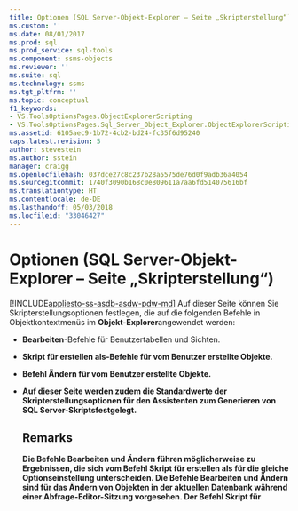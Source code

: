 ```yaml
---
title: Optionen (SQL Server-Objekt-Explorer – Seite „Skripterstellung“) | Microsoft-Dokumentation
ms.custom: ''
ms.date: 08/01/2017
ms.prod: sql
ms.prod_service: sql-tools
ms.component: ssms-objects
ms.reviewer: ''
ms.suite: sql
ms.technology: ssms
ms.tgt_pltfrm: ''
ms.topic: conceptual
f1_keywords:
- VS.ToolsOptionsPages.ObjectExplorerScripting
- VS.ToolsOptionsPages.Sql_Server_Object_Explorer.ObjectExplorerScripting
ms.assetid: 6105aec9-1b72-4cb2-bd24-fc35f6d95240
caps.latest.revision: 5
author: stevestein
ms.author: sstein
manager: craigg
ms.openlocfilehash: 037dce27c8c237b28a5575de76d0f9adb36a4054
ms.sourcegitcommit: 1740f3090b168c0e809611a7aa6fd514075616bf
ms.translationtype: HT
ms.contentlocale: de-DE
ms.lasthandoff: 05/03/2018
ms.locfileid: "33046427"
---
```

# <a name="options-sql-server-object-explorer---scripting-page"></a>Optionen (SQL Server-Objekt-Explorer – Seite „Skripterstellung“)
[!INCLUDE[appliesto-ss-asdb-asdw-pdw-md](../../includes/appliesto-ss-asdb-asdw-pdw-md.md)]
Auf dieser Seite können Sie Skripterstellungsoptionen festlegen, die auf die folgenden Befehle in Objektkontextmenüs im **Objekt-Explorer**angewendet werden:  
  
-   **Bearbeiten**-Befehle für Benutzertabellen und Sichten.  
  
-   **Skript für <object> erstellen als**-Befehle für vom Benutzer erstellte Objekte.  
  
-   Befehl **Ändern** für vom Benutzer erstellte Objekte.  
  
-   Auf dieser Seite werden zudem die Standardwerte der Skripterstellungsoptionen für den **Assistenten zum Generieren von SQL Server-Skripts**festgelegt.  
  
## <a name="remarks"></a>Remarks  
Die Befehle **Bearbeiten** und **Ändern** führen möglicherweise zu Ergebnissen, die sich vom Befehl **Skript für <object> erstellen als** für die gleiche Optionseinstellung unterscheiden. Die Befehle **Bearbeiten** und **Ändern** sind für das Ändern von Objekten in der aktuellen Datenbank während einer Abfrage-Editor-Sitzung vorgesehen. Der Befehl **Skript für <object> erstellen als** ist zum Generieren eines Skripts vorgesehen, sodass es später zum Erstellen von Objekten verwendet werden kann.  
  
## <a name="options"></a>Tastatur  
Geben Sie Skriptoptionen an, indem Sie eine Auswahl aus den verfügbaren Einstellungen in der Liste rechts neben den einzelnen Optionen treffen.  
  
### <a name="general-scripting-options"></a>Allgemeine Skripterstellungsoptionen  
**Einzelne Anweisungen begrenzen**  
Trennt die einzelnen [!INCLUDE[tsql](../../includes/tsql_md.md)] -Anweisungen mithilfe eines Batchtrennzeichens voneinander ab. Wenn Sie das Standardbatchtrennzeichen für **Abfrage-Editor**ändern möchten, wählen Sie **Extras**/**Optionen**/**Abfrageausführung**/**SQL Server**/**Allgemein**/**Batchtrennzeichen**aus. Der Standardwert lautet False. Weitere Informationen finden Sie unter [GO (Transact-SQL)](https://msdn.microsoft.com/b2ca6791-3a07-4209-ba8e-2248a92dd738).  
  
**Beschreibende Header einschließen**  
Fügt dem Skript beschreibende Kommentare hinzu, indem das Skript in Abschnitte für die einzelnen Objekte aufgeteilt wird. Der Standardwert lautet "True". Weitere Informationen finden Sie unter [/*...*/ (Kommentar) (Transact-SQL)](https://msdn.microsoft.com/4d9ab1b2-4bbb-4c16-beb1-cafc1af7417c).  
  
**Einschließen der Aktivierung von Vardecimal-Komprimierung**  
Schließt die vardecimal-Speicheroptionen ein. Der Standardwert lautet False. Weitere Informationen finden Sie unter [sp_db_vardecimal_storage_format (Transact-SQL)](https://msdn.microsoft.com/9920b2f7-b802-4003-913c-978c17ae4542).  
  
**Skript für Änderungsnachverfolgung erstellen**  
Schließt Nachverfolgungsinformationen für Änderungen im Skript ein.  
  
**Skripterstellung für Volltextkataloge**  
Schließt ein Skript für Volltextkataloge ein. Der Standardwert lautet False. Weitere Informationen finden Sie unter [CREATE FULLTEXT CATALOG (Transact-SQL)](https://msdn.microsoft.com/d7a8bd93-e2d7-4a40-82ef-39069e65523b).  
  
**Skripterstellung für USE <database>**  
Fügt die USE DATABASE-Anweisung dem Skript hinzu, mit dem Datenbankobjekte im Kontext der aktuellen **Objekt-Explorer** -Datenbank erstellt werden. Wenn das Skript für die Verwendung in einer anderen Datenbank vorgesehen ist, wählen Sie False aus, um dies auszulassen. Der Standardwert lautet "True". Weitere Informationen finden Sie unter [USE (Transact-SQL)](https://msdn.microsoft.com/c05acac8-c063-4770-8e36-d7f71d500b10).  
  
### <a name="object-scripting-options"></a>Skripterstellungsoptionen für Objekte  

**Vorhandensein von Objekten überprüfen** Überprüfen Sie vor dem Löschen oder Ändern, ob ein Objekt mit dem angegebenen Namen vorhanden ist, bzw. vor dem Erstellen, ob noch kein Objekt mit dem angegebenen Namen vorhanden ist. Weitere Informationen finden Sie unter [IF... ELSE (Transact-SQL)](https://msdn.microsoft.com/676c881f-dee1-417a-bc51-55da62398e81) und [EXISTS (Transact-SQL)](https://msdn.microsoft.com/b6510a65-ac38-4296-a3d5-640db0c27631).

**Skript für abhängige Objekte generieren**  
Generiert ein Skript für zusätzliche Objekte, die erforderlich sind, wenn das Skript für das ausgewählte Objekt ausgeführt wird. Der Standardwert lautet False.  
  
**Schema für Objektnamen qualifizieren**  
Qualifiziert Objektnamen mit dem Objektschema. Der Standardwert lautet False. Weitere Informationen finden Sie unter [Erstellen eines Datenbankschemas](https://msdn.microsoft.com/ed2a5522-f4d2-4111-95a4-d3e1e5081739).  

**Optionen für die Skriptdatenkomprimierung** Schließt Datenkomprimierungsoptionen in das Skript ein. Der Standardwert lautet False.

**Skripterstellung für erweiterte Eigenschaften**  
Enthält erweiterte Eigenschaften im Skript, wenn das Objekt über erweiterte Eigenschaften verfügt. Der Standardwert lautet False. Weitere Informationen finden Sie unter [sp_addextendedproperty (Transact-SQL)](https://msdn.microsoft.com/565483ea-875b-4133-b327-d0006d2d7b4c).  
  
**Skriptbesitzer**  
Schließt den Besitzer im generierten Skript ein. Der Standardwert lautet False.  
  
**Skripterstellung für Berechtigungen**  
Schließt Berechtigungen für Datenbankobjekte im Skript ein. Der Standardwert lautet "True". Weitere Informationen finden Sie unter [Berechtigungen](https://msdn.microsoft.com/f28e3dea-24e6-4a81-877b-02ec4c7e36b9).  
  
### <a name="tableview-options"></a>Tabellen-/Sichtoptionen  
Die folgenden Optionen gelten nur für Skripts für Tabellen oder Sichten.  
  
**Benutzerdefinierte Datentypen in Basistypen konvertieren**  
Konvertiert benutzerdefinierte Datentypen in die Basistypen, aus denen sie erstellt wurden. Verwenden Sie True, wenn die benutzerdefinierten Datentypen der Quelldatenbank nicht in der Datenbank vorhanden sind, in der das Skript ausgeführt wird. Verwenden Sie False, um die benutzerdefinierten Datentypen beizubehalten. Der Standardwert lautet False. Weitere Informationen finden Sie unter [CREATE TYPE (Transact-SQL)](https://msdn.microsoft.com/2202236b-e09f-40a1-bbc7-b8cff7488905).  
  
**SET ANSI PADDING-Befehle generieren**  
Fügt die SET ANSI_PADDING-Anweisung vor und hinter jeder CREATE TABLE-Anweisung hinzu. Der Standardwert lautet "True". Weitere Informationen finden Sie unter [SET ANSI_PADDING (Transact-SQL)](https://msdn.microsoft.com/92bd29a3-9beb-410e-b7e0-7bc1dc1ae6d0).  
  
**Sortierung einschließen**  
Schließt eine Sortierung in die Spaltendefinition ein. Der Standardwert lautet "True". Weitere Informationen finden Sie unter [Collation and Unicode Support](https://msdn.microsoft.com/92d34f48-fa2b-47c5-89d3-a4c39b0f39eb).  
  
**IDENTITY-Eigenschaft einschließen**  
Schließt Definitionen für den IDENTITY-Ausgangswert und das IDENTITY-Inkrement ein. Der Standardwert lautet "True". Weitere Informationen finden Sie unter [IDENTITY (Eigenschaft) (Transact-SQL)](https://msdn.microsoft.com/8429134f-c821-4033-a07c-f782a48d501c).  
  
**Schema für Fremdschlüsselverweise qualifizieren**  
Fügt Tabellenverweisen für FOREIGN KEY-Einschränkungen den Schemanamen hinzu. Der Standardwert lautet "True".  
  
**Skripterstellung für gebundene Standardwerte und Regeln**  
Schließt die Aufrufe für die bindenden gespeicherten Prozeduren **sp_bindefault** und **sp_bindrule** ein. Der Standardwert lautet "True". Weitere Informationen finden Sie unter [sp_bindefault (Transact-SQL)](https://msdn.microsoft.com/3da70c10-68d0-4c16-94a5-9e84c4a520f6) und [sp_bindrule (Transact-SQL)](https://msdn.microsoft.com/2606073e-c52f-498d-a923-5026b9d97e67).  
  
**Skripterstellung für CHECK-Einschränkungen**  
Fügt dem Skript [CHECK-Einschränkungen](https://msdn.microsoft.com/637098af-2567-48f8-90f4-b41df059833e) hinzu. Der Standardwert lautet "True".  
  
**Skripterstellung für Standard**  
Schließt Spaltenstandardwerte in das Skript ein. Der Standardwert lautet False. Weitere Informationen finden Sie unter [CREATE DEFAULT (Transact-SQL&amp;)](https://msdn.microsoft.com/08475db4-7d90-486a-814c-01a99d783d41).  
  
**Skripterstellung für Dateigruppen**  
Gibt die Dateigruppe in der ON -Klausel für Tabellendefinitionen an. Der Standardwert lautet False. Weitere Informationen finden Sie unter [CREATE TABLE (Transact-SQL&amp;)](https://msdn.microsoft.com/1e068443-b9ea-486a-804f-ce7b6e048e8b).  
  
**Skripterstellung für Fremdschlüssel**  
Schließt [FOREIGN KEY-Einschränkungen](https://msdn.microsoft.com/31fbcc9f-2dc5-4bf9-aa50-ed70ec7b5bcd) in das Skript ein. Der Standardwert lautet False.  
  
**Skripterstellung für Volltextindizes**  
Schließt Volltextindizes in das Skript ein. Der Standardwert lautet False. Weitere Informationen finden Sie unter [CREATE FULLTEXT INDEX (Transact-SQL)](https://msdn.microsoft.com/8b80390f-5f8b-4e66-9bcc-cabd653c19fd).  
  
**Skripterstellung für Indizes**  
Schließt gruppierte Indizes, nicht gruppierte Indizes und XML-Indizes in das Skript ein. Der Standardwert lautet "True". Weitere Informationen finden Sie unter [CREATE INDEX (Transact-SQL)](https://msdn.microsoft.com/d2297805-412b-47b5-aeeb-53388349a5b9).  
  
**Skripterstellung für Partitionsschemas**  
Schließt Tabellenpartitionierungsschemas in das Skript ein. Der Standardwert lautet False. Weitere Informationen finden Sie unter [CREATE PARTITION SCHEME (Transact-SQL)](https://msdn.microsoft.com/5b21c53a-b4f4-4988-89a2-801f512126e4).  
  
**Skripterstellung für Primärschlüssel**  
Schließt [PRIMARY KEY- und FOREIGN KEY-Einschränkungen](https://msdn.microsoft.com/31fbcc9f-2dc5-4bf9-aa50-ed70ec7b5bcd) in das Skript ein. Der Standardwert lautet "True".  
  
**Skripterstellung für Statistiken**  
Schließt benutzerdefinierte Statistiken in das Skript ein. Der Standardwert lautet False. Weitere Informationen finden Sie unter [CREATE STATISTICS (Transact-SQL)](https://msdn.microsoft.com/b23e2f6b-076c-4e6d-9281-764bdb616ad2).  
  
**Skripterstellung für Trigger**  
Schließt Trigger in das Skript ein. Der Standardwert lautet False. Weitere Informationen finden Sie unter [CREATE TRIGGER (Transact-SQL)](https://msdn.microsoft.com/edeced03-decd-44c3-8c74-2c02f801d3e7).  
  
**Skripterstellung für eindeutige Schlüssel**  
Schließt [UNIQUE-Einschränkungen und CHECK-Einschränkungen](https://msdn.microsoft.com/637098af-2567-48f8-90f4-b41df059833e) in das Skript ein. Der Standardwert lautet False.  
  
**Skripterstellung für Sichtspalten**  
Deklariert Sichtspalten in Sichtheadern. Der Standardwert lautet False. Weitere Informationen finden Sie unter [CREATE VIEW (Transact-SQL)](https://msdn.microsoft.com/aecc2f73-2ab5-4db9-b1e6-2f9e3c601fb9).  
  
**Include dri system names (Einschließen von DRI-Systemnamen)**  
Schließt vom System generierte Einschränkungsnamen ein, damit die deklarative referenzielle Integrität erzwungen wird. Der Standardwert lautet False. Weitere Informationen finden Sie unter [REFERENTIAL_CONSTRAINTS (Transact-SQL)](https://msdn.microsoft.com/5d358f18-0a85-4b55-af4b-98d5f4cd1020).  
  
### <a name="version-options"></a>Versionsoptionen


  **Skripteinstellungen mit Quelle abgleichen** Falls aktiviert, werden die generierte Zielversion, Engine-Edition und der generierte Engine-Typ des Skripts auf die Werte des Servers festgelegt, auf dem das Skript für das Objekt erstellt wird. Dadurch werden die anderen Versionsoptionen deaktiviert (und ignoriert). 

**Skript für das Datenbankmodul** Generierte Skripts werden auf die angegebene [Engine Edition (Modul-Edition)](https://msdn.microsoft.com/library/microsoft.sqlserver.management.smo.edition.aspx) ausgerichtet.

**Skript für den Datenbankmodultyp** Generierte Skripts werden auf den angegebenen [Database Engine Type (Datenbankmodultyp)](https://msdn.microsoft.com/library/microsoft.sqlserver.management.common.databaseenginetype.aspx) ausgerichtet.

**Skripterstellung für Serverversion**  
Generierte Skripts werden auf die angegebene Version von [!INCLUDE[ssNoVersion](../../includes/ssnoversion_md.md)] ausgerichtet. Funktionen, die in [!INCLUDE[ssCurrent](../../includes/sscurrent_md.md)] neu sind, können für eine Skripterstellung für frühere Versionen nicht verwendet werden. Einige für [!INCLUDE[ssCurrent](../../includes/sscurrent_md.md)] erstellte Skripts können weder auf Servern, auf denen eine frühere Version von [!INCLUDE[ssNoVersion](../../includes/ssnoversion_md.md)]ausgeführt wird, noch in einer Datenbank mit einer früheren [Einstellung des Datenbankkompatibilitätsgrades](https://msdn.microsoft.com/ca5fd220-d5ea-4182-8950-55d4101a86f6)ausgeführt werden.  

## <a name="see-also"></a>Siehe auch  
[Erstellen von Skripts (SQL Server Management Studio)](https://msdn.microsoft.com/9711c617-3c68-4e5a-aea3-befc64d51524)  
  
